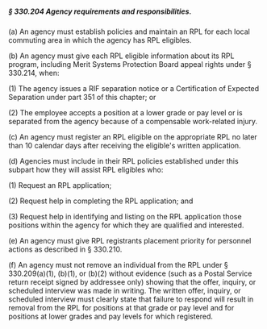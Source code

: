 ##### § 330.204 Agency requirements and responsibilities. #####

(a) An agency must establish policies and maintain an RPL for each local commuting area in which the agency has RPL eligibles.

(b) An agency must give each RPL eligible information about its RPL program, including Merit Systems Protection Board appeal rights under § 330.214, when:

(1) The agency issues a RIF separation notice or a Certification of Expected Separation under part 351 of this chapter; or

(2) The employee accepts a position at a lower grade or pay level or is separated from the agency because of a compensable work-related injury.

(c) An agency must register an RPL eligible on the appropriate RPL no later than 10 calendar days after receiving the eligible's written application.

(d) Agencies must include in their RPL policies established under this subpart how they will assist RPL eligibles who:

(1) Request an RPL application;

(2) Request help in completing the RPL application; and

(3) Request help in identifying and listing on the RPL application those positions within the agency for which they are qualified and interested.

(e) An agency must give RPL registrants placement priority for personnel actions as described in § 330.210.

(f) An agency must not remove an individual from the RPL under § 330.209(a)(1), (b)(1), or (b)(2) without evidence (such as a Postal Service return receipt signed by addressee only) showing that the offer, inquiry, or scheduled interview was made in writing. The written offer, inquiry, or scheduled interview must clearly state that failure to respond will result in removal from the RPL for positions at that grade or pay level and for positions at lower grades and pay levels for which registered.